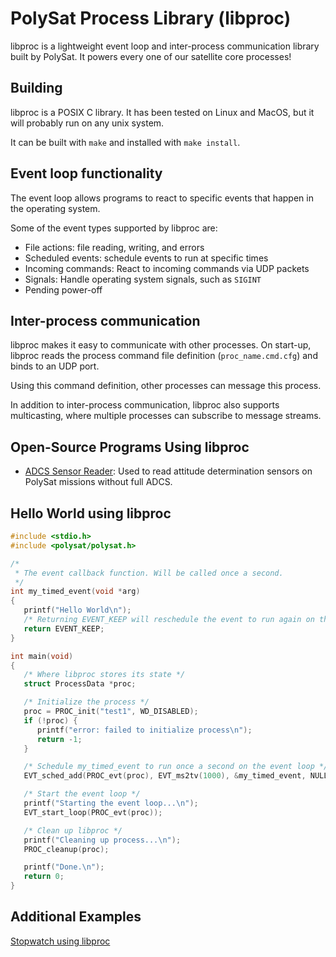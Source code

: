# PolySat Process Library (libproc)

libproc is a lightweight event loop and inter-process communication library built by PolySat.
It powers every one of our satellite core processes!

## Building

libproc is a POSIX C library.
It has been tested on Linux and MacOS, but it will probably run on any unix system.

It can be built with `make` and installed with `make install`.

## Event loop functionality

The event loop allows programs to react to specific events that happen in the operating system.

Some of the event types supported by libproc are:
- File actions: file reading, writing, and errors
- Scheduled events: schedule events to run at specific times
- Incoming commands: React to incoming commands via UDP packets
- Signals: Handle operating system signals, such as `SIGINT`
- Pending power-off

## Inter-process communication

libproc makes it easy to communicate with other processes.
On start-up, libproc reads the process command file definition (`proc_name.cmd.cfg`) and binds to an UDP port.

Using this command definition, other processes can message this process.

In addition to inter-process communication, libproc also supports multicasting,
where multiple processes can subscribe to message streams.

## Open-Source Programs Using libproc

- [ADCS Sensor Reader](https://github.com/PolySat/adcs-sensor-reader): Used to read attitude determination sensors on PolySat missions without full ADCS.

## Hello World using libproc

```c
#include <stdio.h>
#include <polysat/polysat.h>

/*
 * The event callback function. Will be called once a second.
 */
int my_timed_event(void *arg)
{
   printf("Hello World\n");
   /* Returning EVENT_KEEP will reschedule the event to run again on the event loop */
   return EVENT_KEEP;
}

int main(void)
{
   /* Where libproc stores its state */
   struct ProcessData *proc;

   /* Initialize the process */
   proc = PROC_init("test1", WD_DISABLED);
   if (!proc) {
      printf("error: failed to initialize process\n");
      return -1;
   }

   /* Schedule my_timed_event to run once a second on the event loop */
   EVT_sched_add(PROC_evt(proc), EVT_ms2tv(1000), &my_timed_event, NULL);

   /* Start the event loop */
   printf("Starting the event loop...\n");
   EVT_start_loop(PROC_evt(proc));

   /* Clean up libproc */
   printf("Cleaning up process...\n");
   PROC_cleanup(proc);

   printf("Done.\n");
   return 0;
}
```

## Additional Examples
[Stopwatch using libproc](https://github.com/PolySat/libproc/tree/master/programs/stopwatch_example)
